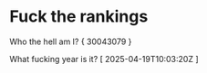 # Fuck the rankings

Who the hell am I?
{ 30043079 }

What fucking year is it?
[ 2025-04-19T10:03:20Z ]
